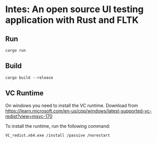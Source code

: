# Intes: An open source UI testing application with Rust and FLTK

## Run

```shell
cargo run
```

## Build

```shell
cargo build --release
```

## VC Runtime

On windows you need to install the VC runtime. Download from https://learn.microsoft.com/en-us/cpp/windows/latest-supported-vc-redist?view=msvc-170

To install the runtime, run the following command:

```shell
VC_redist.x64.exe /install /passive /norestart

```

